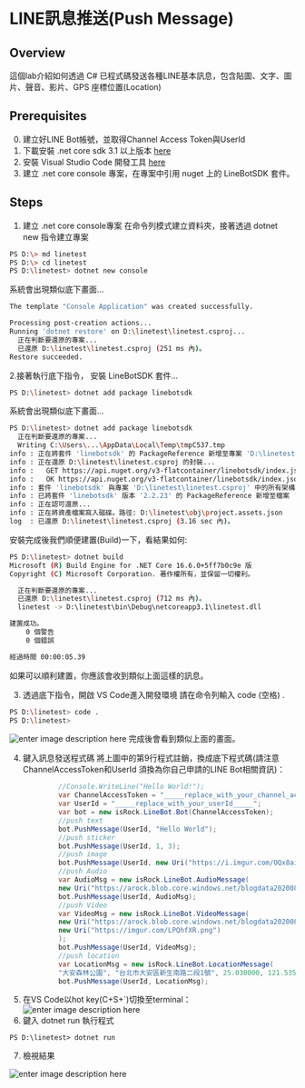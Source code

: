  LINE訊息推送(Push Message)
===

## Overview
這個lab介紹如何透過 C# 已程式碼發送各種LINE基本訊息，包含貼圖、文字、圖片、聲音、影片、GPS 座標位置(Location)

## Prerequisites
0. 建立好LINE Bot帳號，並取得Channel Access Token與UserId
1. 下載安裝 .net core sdk 3.1 以上版本 [here](https://dotnet.microsoft.com/download)
2. 安裝 Visual Studio Code 開發工具 [here](https://code.visualstudio.com/download)
3. 建立 .net core console 專案，在專案中引用 nuget 上的 LineBotSDK 套件。

## Steps

1. 建立 .net core console專案
在命令列模式建立資料夾，接著透過 dotnet new 指令建立專案
```bash
PS D:\> md linetest
PS D:\> cd linetest
PS D:\linetest> dotnet new console
```
系統會出現類似底下畫面...
```bash
The template "Console Application" was created successfully.

Processing post-creation actions...
Running 'dotnet restore' on D:\linetest\linetest.csproj...
  正在判斷要還原的專案...
  已還原 D:\linetest\linetest.csproj (251 ms 內)。
Restore succeeded.
```

2.接著執行底下指令， 安裝 LineBotSDK 套件...
```bash
PS D:\linetest> dotnet add package linebotsdk
```
系統會出現類似底下畫面...
```bash
PS D:\linetest> dotnet add package linebotsdk
  正在判斷要還原的專案...
  Writing C:\Users\...\AppData\Local\Temp\tmpC537.tmp
info : 正在將套件 'linebotsdk' 的 PackageReference 新增至專案 'D:\linetest\linetest.csproj'。
info : 正在還原 D:\linetest\linetest.csproj 的封裝...
info :   GET https://api.nuget.org/v3-flatcontainer/linebotsdk/index.json
info :   OK https://api.nuget.org/v3-flatcontainer/linebotsdk/index.json 1088 毫秒
info : 套件 'linebotsdk' 與專案 'D:\linetest\linetest.csproj' 中的所有架構相容。
info : 已將套件 'linebotsdk' 版本 '2.2.23' 的 PackageReference 新增至檔案 'D:\linetest\linetest.csproj'。
info : 正在認可還原...
info : 正在將資產檔案寫入磁碟。路徑: D:\linetest\obj\project.assets.json
log  : 已還原 D:\linetest\linetest.csproj (3.16 sec 內)。
```
安裝完成後我們順便建置(Build)一下，看結果如何:
```bash
PS D:\linetest> dotnet build
Microsoft (R) Build Engine for .NET Core 16.6.0+5ff7b0c9e 版
Copyright (C) Microsoft Corporation. 著作權所有，並保留一切權利。

  正在判斷要還原的專案...
  已還原 D:\linetest\linetest.csproj (712 ms 內)。
  linetest -> D:\linetest\bin\Debug\netcoreapp3.1\linetest.dll

建置成功。
    0 個警告
    0 個錯誤

經過時間 00:00:05.39
```
如果可以順利建置，你應該會收到類似上面這樣的訊息。

3. 透過底下指令，開啟 VS Code進入開發環境
請在命令列輸入 code (空格) .
```bash
PS D:\linetest> code .
PS D:\linetest>
```
![enter image description here](https://i.imgur.com/QQBSJWL.png)
完成後會看到類似上面的畫面。

4. 鍵入訊息發送程式碼
將上圖中的第9行程式註銷，換成底下程式碼(請注意ChannelAccessToken和UserId 須換為你自己申請的LINE Bot相關資訊)：
```csharp
            //Console.WriteLine("Hello World!");
            var ChannelAccessToken = "_____replace_with_your_channel_access_token_____";
            var UserId = "_____replace_with_your_userId_____";
            var bot = new isRock.LineBot.Bot(ChannelAccessToken);
            //push text
            bot.PushMessage(UserId, "Hello World");
            //push sticker
            bot.PushMessage(UserId, 1, 3);
            //push image
            bot.PushMessage(UserId, new Uri("https://i.imgur.com/OQx8aid.png"));
            //push Audio
            var AudioMsg = new isRock.LineBot.AudioMessage(
            new Uri("https://arock.blob.core.windows.net/blogdata202008/test.mp3"), 6000);
            bot.PushMessage(UserId, AudioMsg);
            //push Video            
            var VideoMsg = new isRock.LineBot.VideoMessage(
            new Uri("https://arock.blob.core.windows.net/blogdata202008/POC.mp4"),
            new Uri("https://imgur.com/LPQhfXR.png")
            );
            bot.PushMessage(UserId, VideoMsg);
            //push location
            var LocationMsg = new isRock.LineBot.LocationMessage(
            "大安森林公園", "台北市大安區新生南路二段1號", 25.030000, 121.535833);
            bot.PushMessage(UserId, LocationMsg);
```
5. 在VS Code以hot key(C+S+`)切換至terminal： 
![enter image description here](https://i.imgur.com/24odB1m.png)
6. 鍵入 dotnet run 執行程式
```dos
PS D:\linetest> dotnet run
```
7. 檢視結果

![enter image description here](https://i.imgur.com/DRRmTcM.png)
